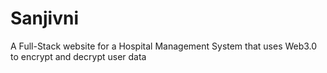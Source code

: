 # Sanjivni
A Full-Stack website for a Hospital Management System that uses Web3.0 to encrypt and decrypt user data
